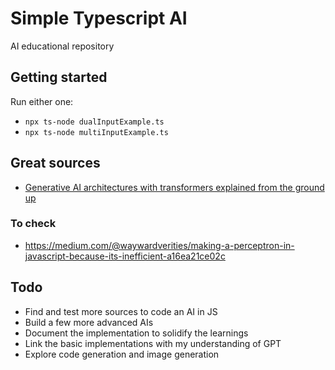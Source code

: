 # Simple Typescript AI

AI educational repository

## Getting started

Run either one:

- `npx ts-node dualInputExample.ts`
- `npx ts-node multiInputExample.ts`

## Great sources

- [Generative AI architectures with transformers explained from the ground up
  ](https://www.elastic.co/search-labs/blog/articles/generative-ai-transformers-explained#33-the-feed-forward-neural-network)

### To check

- https://medium.com/@waywardverities/making-a-perceptron-in-javascript-because-its-inefficient-a16ea21ce02c

## Todo

- Find and test more sources to code an AI in JS
- Build a few more advanced AIs
- Document the implementation to solidify the learnings
- Link the basic implementations with my understanding of GPT
- Explore code generation and image generation
